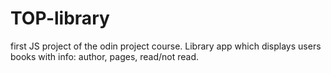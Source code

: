 # TOP-library
first JS project of the odin project course. Library app which displays users books with info: author, pages, read/not read.
